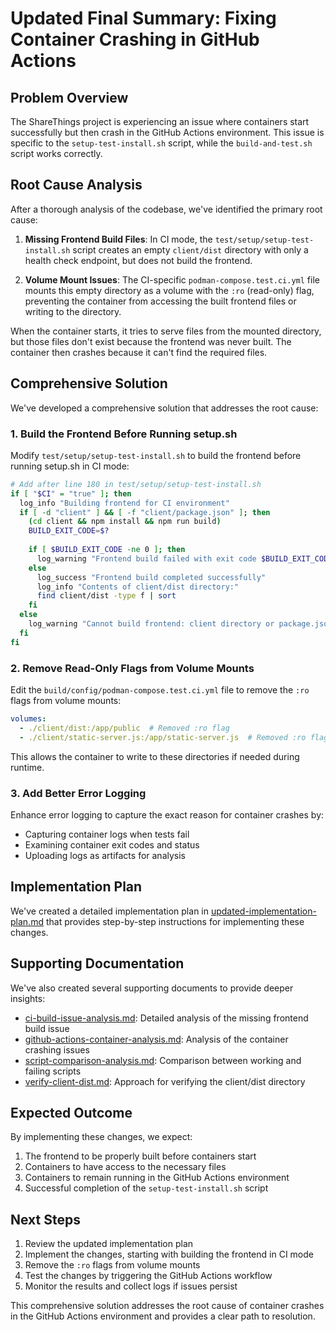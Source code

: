# Updated Final Summary: Fixing Container Crashing in GitHub Actions

## Problem Overview

The ShareThings project is experiencing an issue where containers start successfully but then crash in the GitHub Actions environment. This issue is specific to the `setup-test-install.sh` script, while the `build-and-test.sh` script works correctly.

## Root Cause Analysis

After a thorough analysis of the codebase, we've identified the primary root cause:

1. **Missing Frontend Build Files**: In CI mode, the `test/setup/setup-test-install.sh` script creates an empty `client/dist` directory with only a health check endpoint, but does not build the frontend.

2. **Volume Mount Issues**: The CI-specific `podman-compose.test.ci.yml` file mounts this empty directory as a volume with the `:ro` (read-only) flag, preventing the container from accessing the built frontend files or writing to the directory.

When the container starts, it tries to serve files from the mounted directory, but those files don't exist because the frontend was never built. The container then crashes because it can't find the required files.

## Comprehensive Solution

We've developed a comprehensive solution that addresses the root cause:

### 1. Build the Frontend Before Running setup.sh

Modify `test/setup/setup-test-install.sh` to build the frontend before running setup.sh in CI mode:

```bash
# Add after line 180 in test/setup/setup-test-install.sh
if [ "$CI" = "true" ]; then
  log_info "Building frontend for CI environment"
  if [ -d "client" ] && [ -f "client/package.json" ]; then
    (cd client && npm install && npm run build)
    BUILD_EXIT_CODE=$?
    
    if [ $BUILD_EXIT_CODE -ne 0 ]; then
      log_warning "Frontend build failed with exit code $BUILD_EXIT_CODE"
    else
      log_success "Frontend build completed successfully"
      log_info "Contents of client/dist directory:"
      find client/dist -type f | sort
    fi
  else
    log_warning "Cannot build frontend: client directory or package.json not found"
  fi
fi
```

### 2. Remove Read-Only Flags from Volume Mounts

Edit the `build/config/podman-compose.test.ci.yml` file to remove the `:ro` flags from volume mounts:

```yaml
volumes:
  - ./client/dist:/app/public  # Removed :ro flag
  - ./client/static-server.js:/app/static-server.js  # Removed :ro flag
```

This allows the container to write to these directories if needed during runtime.

### 3. Add Better Error Logging

Enhance error logging to capture the exact reason for container crashes by:

- Capturing container logs when tests fail
- Examining container exit codes and status
- Uploading logs as artifacts for analysis

## Implementation Plan

We've created a detailed implementation plan in [updated-implementation-plan.md](updated-implementation-plan.md) that provides step-by-step instructions for implementing these changes.

## Supporting Documentation

We've also created several supporting documents to provide deeper insights:

- [ci-build-issue-analysis.md](ci-build-issue-analysis.md): Detailed analysis of the missing frontend build issue
- [github-actions-container-analysis.md](github-actions-container-analysis.md): Analysis of the container crashing issues
- [script-comparison-analysis.md](script-comparison-analysis.md): Comparison between working and failing scripts
- [verify-client-dist.md](verify-client-dist.md): Approach for verifying the client/dist directory

## Expected Outcome

By implementing these changes, we expect:

1. The frontend to be properly built before containers start
2. Containers to have access to the necessary files
3. Containers to remain running in the GitHub Actions environment
4. Successful completion of the `setup-test-install.sh` script

## Next Steps

1. Review the updated implementation plan
2. Implement the changes, starting with building the frontend in CI mode
3. Remove the `:ro` flags from volume mounts
4. Test the changes by triggering the GitHub Actions workflow
5. Monitor the results and collect logs if issues persist

This comprehensive solution addresses the root cause of container crashes in the GitHub Actions environment and provides a clear path to resolution.